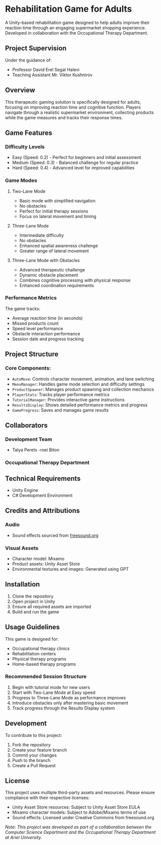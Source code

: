 # Rehabilitation Game for Adults

A Unity-based rehabilitation game designed to help adults improve their reaction time through an engaging supermarket shopping experience. Developed in collaboration with the Occupational Therapy Department.

## Project Supervision
Under the guidance of:
- Professor David Erel Segal Halevi
- Teaching Assistant Mr. Viktor Kushnirov

## Overview

This therapeutic gaming solution is specifically designed for adults, focusing on improving reaction time and cognitive function. Players navigate through a realistic supermarket environment, collecting products while the game measures and tracks their response times.

## Game Features

### Difficulty Levels
- Easy (Speed: 0.2) - Perfect for beginners and initial assessment
- Medium (Speed: 0.3) - Balanced challenge for regular practice
- Hard (Speed: 0.4) - Advanced level for improved capabilities

### Game Modes
1. Two-Lane Mode
   - Basic mode with simplified navigation
   - No obstacles
   - Perfect for initial therapy sessions
   - Focus on lateral movement and timing

2. Three-Lane Mode
   - Intermediate difficulty
   - No obstacles
   - Enhanced spatial awareness challenge
   - Greater range of lateral movement

3. Three-Lane Mode with Obstacles
   - Advanced therapeutic challenge
   - Dynamic obstacle placement
   - Combines cognitive processing with physical response
   - Enhanced coordination requirements

### Performance Metrics
The game tracks:
- Average reaction time (in seconds)
- Missed products count
- Speed level performance
- Obstacle interaction performance
- Session date and progress tracking

## Project Structure

### Core Components:
- `AutoMove`: Controls character movement, animation, and lane switching
- `MenuManager`: Handles game mode selection and difficulty settings
- `ProductSpawner`: Manages product spawning and collection mechanics
- `PlayerStats`: Tracks player performance metrics
- `TutorialManager`: Provides interactive game instructions
- `ResultsDisplay`: Shows detailed performance metrics and progress
- `GameProgress`: Saves and manages game results

## Collaborators

### Development Team
- Talya Perets
-roei Biton

### Occupational Therapy Department


## Technical Requirements

- Unity Engine
- C# Development Environment

## Credits and Attributions

### Audio
- Sound effects sourced from [freesound.org](https://freesound.org/search/?q=Stuck+Player)

### Visual Assets
- Character model: Mixamo
- Product assets: Unity Asset Store
- Environmental textures and images: Generated using GPT

## Installation

1. Clone the repository
2. Open project in Unity
3. Ensure all required assets are imported
4. Build and run the game

## Usage Guidelines

This game is designed for:
- Occupational therapy clinics
- Rehabilitation centers
- Physical therapy programs
- Home-based therapy programs

### Recommended Session Structure
1. Begin with tutorial mode for new users
2. Start with Two-Lane Mode at Easy speed
3. Progress to Three-Lane Mode as performance improves
4. Introduce obstacles only after mastering basic movement
5. Track progress through the Results Display system

## Development

To contribute to this project:
1. Fork the repository
2. Create your feature branch
3. Commit your changes
4. Push to the branch
5. Create a Pull Request

## License

This project uses multiple third-party assets and resources. Please ensure compliance with their respective licenses:
- Unity Asset Store resources: Subject to Unity Asset Store EULA
- Mixamo character models: Subject to Adobe/Mixamo terms of use
- Sound effects: Licensed under Creative Commons from freesound.org

_Note: This project was developed as part of a collaboration between the Computer Science Department and the Occupational Therapy Department at Ariel University._
